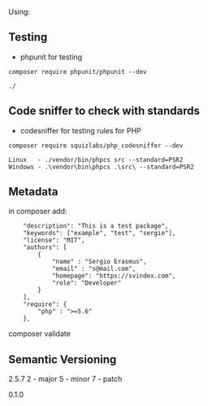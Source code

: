 Using:


## Testing
- phpunit for testing 
```
composer require phpunit/phpunit --dev

./
```


## Code sniffer to check with standards 

- codesniffer for testing rules for PHP
```
composer require squizlabs/php_codesniffer --dev

Linux   - ./vendor/bin/phpcs src --standard=PSR2
Windows - .\vendor\bin\phpcs .\src\ --standard=PSR2 
```

## Metadata

in composer add:
```
    "description": "This is a test package",
    "keywords": ["example", "test", "sergio"],
    "license": "MIT",
    "authors": [
        {
            "name" : "Sergio Erasmus",
            "email" : "s@mail.com",
            "homepage": "https://svindex.com",
            "role": "Developer"
        }
    ],
    "require": {
        "php" : ">=5.6"
    },
```
composer validate

## Semantic Versioning
2.5.7
2 - major
5 - minor
7 - patch

0.1.0